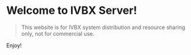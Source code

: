 # Welcome to IVBX Server! 

> This website is for IVBX system distribution and resource sharing only, not for commercial use.

Enjoy!

